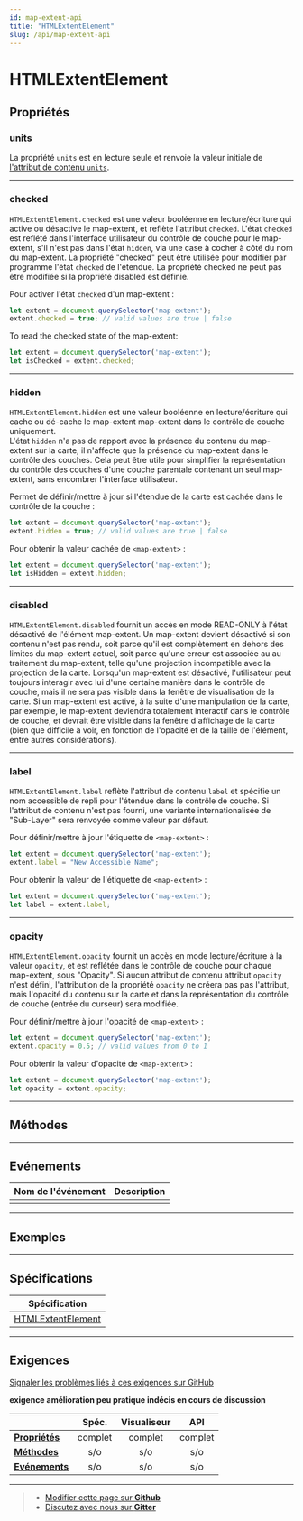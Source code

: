 ```yaml
---
id: map-extent-api
title: "HTMLExtentElement"
slug: /api/map-extent-api
---
```


# HTMLExtentElement

## Propriétés

### units

La propriété `units` est en lecture seule et renvoie la valeur initiale de 
[l'attribut de contenu `units`](../elements/extent/#units).

---

### checked

`HTMLExtentElement.checked` est une valeur booléenne en lecture/écriture qui 
active ou désactive le map-extent, et reflète l'attribut `checked`. L'état 
`checked` est reflété dans l'interface utilisateur du contrôle de couche pour le 
map-extent, s'il n'est pas dans l'état `hidden`, via une case à cocher à côté du 
nom du map-extent.  La propriété "checked" peut être utilisée pour modifier par 
programme l'état `checked` de l'étendue.  La propriété checked ne peut pas être 
modifiée si la propriété disabled est définie.

Pour activer l'état `checked` d'un map-extent :

```js
let extent = document.querySelector('map-extent');
extent.checked = true; // valid values are true | false
```

To read the checked state of the map-extent:

```js
let extent = document.querySelector('map-extent');
let isChecked = extent.checked;
```
---

### hidden

`HTMLExtentElement.hidden` est une valeur booléenne en lecture/écriture qui cache 
ou dé-cache le map-extent map-extent dans le contrôle de couche uniquement.  
L'état `hidden` n'a pas de rapport avec la présence du contenu du map-extent sur 
la carte, il n'affecte que la présence du map-extent dans le contrôle des couches. 
Cela peut être utile pour simplifier la représentation du contrôle des couches 
d'une couche parentale contenant un seul map-extent, sans encombrer l'interface 
utilisateur. 

Permet de définir/mettre à jour si l'étendue de la carte est cachée dans le 
contrôle de la couche :

```js
let extent = document.querySelector('map-extent');
extent.hidden = true; // valid values are true | false
```

Pour obtenir la valeur cachée de `<map-extent>` :

```js
let extent = document.querySelector('map-extent');
let isHidden = extent.hidden;
```
---

### disabled

`HTMLExtentElement.disabled` fournit un accès en mode READ-ONLY à l'état désactivé 
de l'élément map-extent.  Un map-extent devient désactivé si son contenu n'est pas 
rendu, soit parce qu'il est complètement en dehors des limites du map-extent 
actuel, soit parce qu'une erreur est associée au au traitement du map-extent, 
telle qu'une projection incompatible avec la projection de la carte. Lorsqu'un 
map-extent est désactivé, l'utilisateur peut toujours interagir avec lui d'une 
certaine manière dans le contrôle de couche, mais il ne sera pas visible dans la 
fenêtre de visualisation de la carte.  Si un map-extent est activé, à la suite 
d'une manipulation de la carte, par exemple, le map-extent deviendra totalement 
interactif dans le contrôle de couche, et devrait être visible dans la fenêtre 
d'affichage de la carte (bien que difficile à voir, en fonction de l'opacité et 
de la taille de l'élément, entre autres considérations). 

---

### label

`HTMLExtentElement.label` reflète l'attribut de contenu `label` et spécifie un 
nom accessible de repli pour l'étendue dans le contrôle de couche. Si l'attribut 
de contenu  n'est pas fourni, une variante internationalisée de "Sub-Layer" sera 
renvoyée comme valeur par défaut.

Pour définir/mettre à jour l'étiquette de `<map-extent>` :

```js
let extent = document.querySelector('map-extent');
extent.label = "New Accessible Name";
```

Pour obtenir la valeur de l'étiquette de `<map-extent>` :

```js
let extent = document.querySelector('map-extent');
let label = extent.label;
```
---

### opacity

`HTMLExtentElement.opacity` fournit un accès en mode lecture/écriture à la valeur 
`opacity`, et est reflétée dans le contrôle de couche pour chaque map-extent, sous 
"Opacity". Si aucun attribut de contenu attribut `opacity` n'est défini, 
l'attribution de la propriété `opacity` ne créera pas pas l'attribut, mais 
l'opacité  du contenu sur la carte et dans la représentation du contrôle de 
couche (entrée du curseur) sera modifiée.

Pour définir/mettre à jour l'opacité de `<map-extent>` :

```js
let extent = document.querySelector('map-extent');
extent.opacity = 0.5; // valid values from 0 to 1
```

Pour obtenir la valeur d'opacité de `<map-extent>` :

```js
let extent = document.querySelector('map-extent');
let opacity = extent.opacity;
```

---
## Méthodes

---

## Evénements

| Nom de l'événement      	| Description                                          	|
|--------------	|--------------------------------------------------------	|
|  |  |
---

## Exemples

---

## Spécifications

| Spécification                                                |
|--------------------------------------------------------------|
| [HTMLExtentElement](https://maps4html.org/MapML-Specification/spec/#dom-htmlextentelement) |

---

## Exigences

[Signaler les problèmes liés à ces exigences sur GitHub](https://github.com/Maps4HTML/HTML-Map-Element-UseCases-Requirements/issues/new?title=-RÉSUMER+LE+PROBLÈME-&body=-DÉCRIRE+LE+PROBLÈME-)

<p><b><span class="requirement">exigence</span>
<span class="enhancement">amélioration</span>
<span class="impractical">peu pratique</span>
<span class="undecided">indécis</span>
<span class="discussion">en cours de discussion</span></b></p>

|  | Spéc. | Visualiseur | API |
|:---------------------------------------------------------------------------------|:------: |:-----: |:---: |
| [**Propriétés**](#propriétés) | complet | complet | complet |
| [**Méthodes**](#méthodes) | s/o | s/o | s/o |
| [**Evénements**](#evénements) | s/o | s/o | s/o |
---

> - [Modifier cette page sur **Github**](https://github.com/Maps4HTML/web-map-doc/edit/main/i18n/fr/docusaurus-plugin-content-docs/current/api/map-extent-api.md)
> - [Discutez avec nous sur **Gitter**](https://gitter.im/Maps4HTML/chat)
